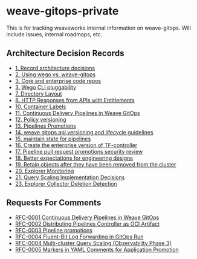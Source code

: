 # weave-gitops-private
This is for tracking weaveworks internal information on weave-gitops. Will include issues, internal roadmaps, etc.

## Architecture Decision Records

<!-- ADRS -->

- [1. Record architecture decisions](docs/adrs/0001-record-architecture-decisions.md)
- [2. Using wego vs. weave-gitops](docs/adrs/0002-using-wego-vs-weave-gitops.md)
- [3. Core and enterprise code repos](docs/adrs/0003-core-and-enterprise-code-repos.md)
- [3. Wego CLI pluggability](docs/adrs/0003-wego-cli-pluggability.md)
- [7. Directory Layout](docs/adrs/0007-directory-layout.md)
- [8. HTTP Responses from APIs with Entitlements](docs/adrs/0008-http-responses-from-apis-with-entitlements.md)
- [10. Container Labels](docs/adrs/0010-container-labels.md)
- [11. Continuous Delivery Pipelines in Weave GitOps](docs/adrs/0011-pipelines.md)
- [12. Policy versioning](docs/adrs/0012-policy-versioning.md)
- [13. Pipelines Promotions](docs/adrs/0013-pipelines-promotions.md)
- [14. weave gitops api versioning and lifecycle guidelines](docs/adrs/0014-api-versioning-lifecycle.md)
- [15. maintain state for pipelines](docs/adrs/0015-pipelines-state.md)
- [16. Create the enterprise version of TF-controller](docs/adrs/0016-create-enterprise-version-of-tf-controller.md)
- [17. Pipeline pull request promotions security review](docs/adrs/0017-pipeline-pr-promotions-security.md)
- [18. Better expectations for engineering designs](docs/adrs/0018-engineering-design.md)
- [19. Retain objects after they have been removed from the cluster](docs/adrs/0019-query-retention.md)
- [20. Explorer Monitoring](docs/adrs/0020-explorer-monitoring.md)
- [21. Query Scaling Implementation Decisions](docs/adrs/0021-query-scaling-implementation-decisions.md)
- [23. Explorer Collector Deletion Detection](docs/adrs/0023-explorer-collector-deletion-detection.md)

<!-- /ADRS -->

## Requests For Comments

<!-- RFCS -->

- [RFC-0001 Continuous Delivery Pipelines in Weave GitOps](docs/rfcs/0001-pipelines)
- [RFC-0002 Distributing Pipelines Controller as OCI Artifact](docs/rfcs/0002-pipelines-oci-distribution)
- [RFC-0003 Pipeline promotions](docs/rfcs/0003-pipelines-promotion)
- [RFC-0004 Fluent-Bit Log Forwarding in GitOps Run](docs/rfcs/0004-log-forwarder-for-gitops-run)
- [RFC-0004 Multi-cluster Query Scaling (Observability Phase 3)](docs/rfcs/0004-query-scaling)
- [RFC-0005 Markers in YAML Comments for Application Promotion](docs/rfcs/0005-promotion-markers)

<!-- /RFCS -->
